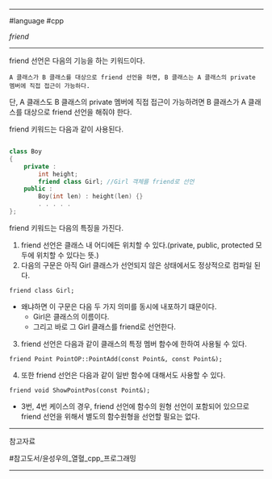 
---

#language #cpp 

*friend*

---

friend 선언은 다음의 기능을 하는 키워드이다.

	A 클래스가 B 클래스를 대상으로 friend 선언을 하면, B 클래스는 A 클래스의 private 멤버에 직접 접근이 가능하다.

단, A 클래스도 B 클래스의 private 멤버에 직접 접근이 가능하려면 B 클래스가 A 클래스를 대상으로 friend 선언을 해줘야 한다.

friend 키워드는 다음과 같이 사용된다.

```cpp

class Boy
{
	private :
		int height;
		friend class Girl; //Girl 객체를 friend로 선언
	public :
		Boy(int len) : height(len) {}
		. . . . .
};

```

friend 키워드는 다음의 특징을 가진다.

1. friend 선언은 클래스 내 어디에든 위치할 수 있다.(private, public, protected 모두에 위치할 수 있다는 뜻.)
2. 다음의 구문은 아직 Girl 클래스가 선언되지 않은 상태에서도 정상적으로 컴파일 된다.

`friend class Girl;`

- 왜냐하면 이 구문은 다음 두 가지 의미를 동시에 내포하기 떄문이다.
	- Girl은 클래스의 이름이다.
	- 그리고 바로 그 Girl 클래스를 friend로 선언한다.

3. friend 선언은 다음과 같이 클래스의 특정 멤버 함수에 한하여 사용될 수 있다.

`friend Point PointOP::PointAdd(const Point&, const Point&);`

4. 또한 friend 선언은 다음과 같이 일반 함수에 대해서도 사용할 수 있다.

`friend void ShowPointPos(const Point&);`

+ 3번, 4번 케이스의 경우, friend 선언에 함수의 원형 선언이 포함되어 있으므로 friend 선언을 위해서 별도의 함수원형을 선언할 필요는 없다.

---

참고자료

#참고도서/윤성우의_열혈_cpp_프로그래밍

---